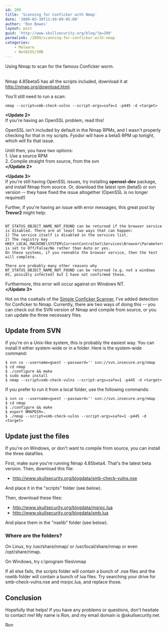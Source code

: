 ```yaml
---
id: 209
title: 'Scanning for Conficker with Nmap'
date: '2009-03-30T11:49:09-05:00'
author: 'Ron Bowes'
layout: post
guid: 'http://www.skullsecurity.org/blog/?p=209'
permalink: /2009/scanning-for-conficker-with-nmap
categories:
    - Malware
    - NetBIOS/SMB
---
```


Using Nmap to scan for the famous Conficker worm.  
  
**<Update>**  
Nmap 4.85beta5 has all the scripts included, download it at <http://nmap.org/download.html>.

You'll still need to run a scan:

```
nmap --script=smb-check-vulns --script-args=safe=1 -p445 -d <target>
```

**</Update>**

**<Update 2>**  
If you're having an OpenSSL problem, read this!

OpenSSL isn't included by default in the Nmap RPMs, and I wasn't properly checking for that in my scripts. Fyodor will have a beta5 RPM up tonight, which will fix that issue.

Until then, you have two options:  
1\. Use a source RPM  
2\. Compile straight from source, from the svn  
**</Update 2>**

**<Update 3>**  
If you're still having OpenSSL issues, try installing **openssl-dev** package, and install Nmap from source. Or, download the latest rpm (beta5) or svn version -- they have fixed the issue altogether (OpenSSL is no longer required!)

Further, if you're having an issue with error messages, this great post by **Trevor2** might help:

```

NT_STATUS_OBJECT_NAME_NOT_FOUND can be returned if the browser service is disabled. There are at least two ways that can happen:
1) The service itself is disabled in the services list.
2) The registry key HKEY_LOCAL_MACHINE\SYSTEM\CurrentControlSet\Services\Browser\Parameters\MaintainServerList is set to Off/False/No rather than Auto or yes.
On these systems, if you reenable the browser service, then the test will complete.

There are probably many other reasons why NT_STATUS_OBJECT_NAME_NOT_FOUND can be returned (e.g. not a windows OS, possibly infected) but I have not confirmed these.
```

Furthermore, this error will occur against on Windows NT.  
**</Update 3>**

Hot on the coattails of the [Simple Conficker Scanner](http://iv.cs.uni-bonn.de/wg/cs/applications/containing-conficker), I've added detection for Conficker to Nmap. Currently, there are two ways of doing this -- you can check out the SVN version of Nmap and compile from source, or you can update the three necessary files.

##  Update from SVN

If you're on a Unix-like system, this is probably the easiest way. You can install it either system-wide or in a folder. Here is the system-wide command:

```
$ svn co --username=guest --password='' svn://svn.insecure.org/nmap
$ cd nmap
$ ./configure && make
$ sudo make install
$ nmap --script=smb-check-vulns --script-args=safe=1 -p445 -d <target>
```

If you prefer to run it from a local folder, use the following commands:

```
$ svn co --username=guest --password='' svn://svn.insecure.org/nmap
$ cd nmap
$ ./configure && make
$ export NMAPDIR=.
$ ./nmap --script=smb-check-vulns --script-args=safe=1 -p445 -d <target>
```

## Update just the files

If you're on Windows, or don't want to compile from source, you can install the three datafiles.

First, make sure you're running Nmap 4.85beta4. That's the latest beta version. Then, download this file:

- <http://www.skullsecurity.org/blogdata/smb-check-vulns.nse>

And place it in the "scripts" folder (see below).

Then, download these files:

- http://www.skullsecurity.org/blogdata/msrpc.lua
- http://www.skullsecurity.org/blogdata/smb.lua

And place them in the "nselib" folder (see below).

### Where are the folders?

On Linux, try /usr/share/nmap/ or /usr/local/share/nmap or even /opt/share/nmap.

On Windows, try c:\\program files\\nmap

If all else fails, the scripts folder will contain a bunch of .nse files and the nselib folder will contain a bunch of lua files. Try searching your drive for smb-check-vulns.nse and msrpc.lua, and replace those.

## Conclusion

Hopefully that helps! If you have any problems or questions, don't hesitate to contact me! My name is Ron, and my email domain is @skullsecurity.net.

Ron